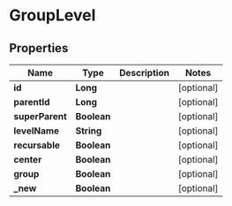 

# GroupLevel

## Properties

Name | Type | Description | Notes
------------ | ------------- | ------------- | -------------
**id** | **Long** |  |  [optional]
**parentId** | **Long** |  |  [optional]
**superParent** | **Boolean** |  |  [optional]
**levelName** | **String** |  |  [optional]
**recursable** | **Boolean** |  |  [optional]
**center** | **Boolean** |  |  [optional]
**group** | **Boolean** |  |  [optional]
**_new** | **Boolean** |  |  [optional]



